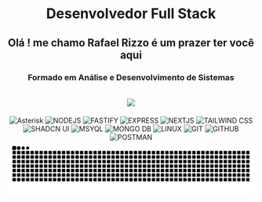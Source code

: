 <h1 align="center">Desenvolvedor Full Stack</h1>
<h2 align="center">Olá ! me chamo Rafael Rizzo é um prazer ter você aqui</h2>
<h3 align="center">Formado em Análise e Desenvolvimento de Sistemas</h3>
</br>

<div align="center">
 <img src="https://streak-stats.demolab.com?user=rafaelRizzo&theme=dark&locale=pt_BR&card_width=800)](https://git.io/streak-stats">
</div>

<div align="center">
<!--   <img width="450px" src="https://github-readme-stats.vercel.app/api/top-langs/?username=rafaelRizzo&layout=compact&langs_count=7&theme=dracula"/> -->
</div>
<div style="display: inline_block" align="center"><br>
    <img src="https://img.shields.io/badge/Asterisk-222?style=for-the-badge&logo=asterisk" alt="Asterisk"/>
    <img src="https://img.shields.io/badge/Node.js-222?style=for-the-badge&logo=node.js" alt="NODEJS"/>
    <img src="https://img.shields.io/badge/Fastify-222?style=for-the-badge&logo=fastify" alt="FASTIFY"/>    
    <img src="https://img.shields.io/badge/Express-222?style=for-the-badge&logo=express" alt="EXPRESS"/>    
    <img src="https://img.shields.io/badge/NextJS-222?style=for-the-badge&logo=next.js" alt="NEXTJS"/>    
    <img src="https://img.shields.io/badge/Tailwind-222?style=for-the-badge&logo=tailwind-css" alt="TAILWIND CSS"/>
    <img src="https://img.shields.io/badge/Shadcn/ui-222?style=for-the-badge&logo=shadcnui" alt="SHADCN UI"/>
    <img src="https://img.shields.io/badge/MySQL-222?style=for-the-badge&logo=mysql" alt="MSYQL"/>    
    <img src="https://img.shields.io/badge/MongoDB-222?style=for-the-badge&logo=mongodb" alt="MONGO DB"/>    
    <img src="https://img.shields.io/badge/Linux-222?style=for-the-badge&logo=linux" alt="LINUX"/>
    <img src="https://img.shields.io/badge/GIT-222?style=for-the-badge&logo=git" alt="GIT"/>
    <img src="https://img.shields.io/badge/GitHub-222?style=for-the-badge&logo=github" alt="GITHUB"/>
    <img src="https://img.shields.io/badge/Postman-222.svg?style=for-the-badge&logo=Postman" alt="POSTMAN"/>
</div>
<div> 
   <a href="https://www.instagram.com/rafael_breschi/" target="_blank">
   <a href="https://br.linkedin.com/in/rafael-rizzo-breschi-b02547216" target="_blank">
</div>

<picture align="center">
  <source media="(prefers-color-scheme: dark)" srcset="https://raw.githubusercontent.com/rafaelRizzo/rafaelRizzo/output/github-contribution-grid-snake-dark.svg">
  <source media="(prefers-color-scheme: light)" srcset="https://raw.githubusercontent.com/rafaelRizzo/rafaelRizzo/output/github-contribution-grid-snake-dark.svg">
  <img align="center" alt="github contribution grid snake animation" src="https://raw.githubusercontent.com/rafaelRizzo/rafaelRizzo/output/github-contribution-grid-snake.svg">
</picture>

 
